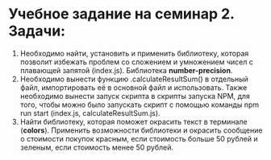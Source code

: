 # Учебное задание на семинар 2. Задачи:
1) Необходимо найти, установить и применить библиотеку, которая позволит избежать проблем со сложением и умножением чисел с плавающей запятой (index.js). Библиотека **number-precision**.
2) Необходимо вынести функцию .calculateResultSum() в отдельный файл, импортировать её в основной файл и использовать. Также необходимо вынести запуск скрипта в скрипты запуска NPM, для того, чтобы можно было запускать скрипт с помощью команды npm run start (index.js, calculateResultSum.js).
3) Найти библиотеку, которая поможет окрасить текст в терминале (**colors**). Применить возможности библиотеки и окрасить сообщение о стоимости покупок красным, если стоимость больше 50 рублей и зеленым, если стоимость менее 50 рублей.